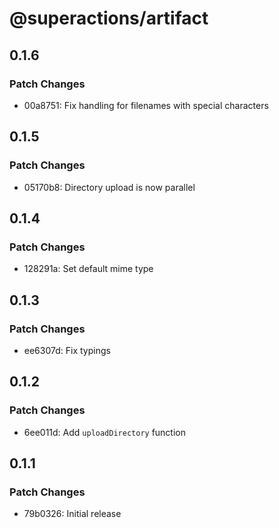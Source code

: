 # @superactions/artifact

## 0.1.6

### Patch Changes

- 00a8751: Fix handling for filenames with special characters

## 0.1.5

### Patch Changes

- 05170b8: Directory upload is now parallel

## 0.1.4

### Patch Changes

- 128291a: Set default mime type

## 0.1.3

### Patch Changes

- ee6307d: Fix typings

## 0.1.2

### Patch Changes

- 6ee011d: Add `uploadDirectory` function

## 0.1.1

### Patch Changes

- 79b0326: Initial release
